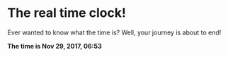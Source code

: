 # The real time clock!

Ever wanted to know what the time is? Well, your journey is about to end!

**The time is Nov 29, 2017, 06:53**